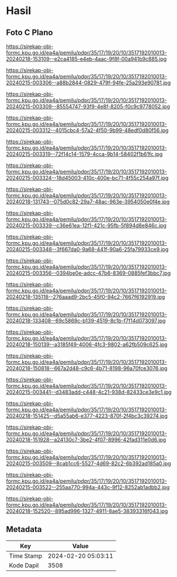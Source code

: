 # Hasil

## Foto C Plano

https://sirekap-obj-formc.kpu.go.id/ea4a/pemilu/pdpr/35/17/19/20/10/3517192010013-20240218-153109--e2ca4185-e4eb-4aac-9f8f-00a941b9c885.jpg

https://sirekap-obj-formc.kpu.go.id/ea4a/pemilu/pdpr/35/17/19/20/10/3517192010013-20240215-003306--a88b2844-0829-479f-94fe-25a293e90781.jpg

https://sirekap-obj-formc.kpu.go.id/ea4a/pemilu/pdpr/35/17/19/20/10/3517192010013-20240215-003309--85554747-93f9-4e8f-8205-f0c9c9778052.jpg

https://sirekap-obj-formc.kpu.go.id/ea4a/pemilu/pdpr/35/17/19/20/10/3517192010013-20240215-003312--4015cbc4-57a2-4f50-9b99-48edf0d80f56.jpg

https://sirekap-obj-formc.kpu.go.id/ea4a/pemilu/pdpr/35/17/19/20/10/3517192010013-20240215-003319--72f14c14-1579-4cca-9b14-58402f1b61fc.jpg

https://sirekap-obj-formc.kpu.go.id/ea4a/pemilu/pdpr/35/17/19/20/10/3517192010013-20240215-003324--18d45003-410c-400e-bc71-4f55c254a97f.jpg

https://sirekap-obj-formc.kpu.go.id/ea4a/pemilu/pdpr/35/17/19/20/10/3517192010013-20240218-131743--075d0c82-29a7-48ac-963e-3954050e0f4e.jpg

https://sirekap-obj-formc.kpu.go.id/ea4a/pemilu/pdpr/35/17/19/20/10/3517192010013-20240215-003339--c36e61ea-12f1-421c-95fb-5f894d8e846c.jpg

https://sirekap-obj-formc.kpu.go.id/ea4a/pemilu/pdpr/35/17/19/20/10/3517192010013-20240215-003348--3f667da0-9a68-441f-90a6-25fa79933ce9.jpg

https://sirekap-obj-formc.kpu.go.id/ea4a/pemilu/pdpr/35/17/19/20/10/3517192010013-20240215-003356--0394be0e-adcc-47b6-8369-0885fef3bbc7.jpg

https://sirekap-obj-formc.kpu.go.id/ea4a/pemilu/pdpr/35/17/19/20/10/3517192010013-20240218-135118--276aaad9-2bc5-45f0-94c2-7667f6192919.jpg

https://sirekap-obj-formc.kpu.go.id/ea4a/pemilu/pdpr/35/17/19/20/10/3517192010013-20240218-133408--69c5869c-b139-4519-8c1b-f7f14d073097.jpg

https://sirekap-obj-formc.kpu.go.id/ea4a/pemilu/pdpr/35/17/19/20/10/3517192010013-20240218-150139--a3185f49-4006-4fc3-9802-a62fb509c625.jpg

https://sirekap-obj-formc.kpu.go.id/ea4a/pemilu/pdpr/35/17/19/20/10/3517192010013-20240218-150818--667a2d48-c9c6-4b71-8198-96a70fce3076.jpg

https://sirekap-obj-formc.kpu.go.id/ea4a/pemilu/pdpr/35/17/19/20/10/3517192010013-20240215-003441--d3483add-c448-4c21-938d-82433ce3e9c1.jpg

https://sirekap-obj-formc.kpu.go.id/ea4a/pemilu/pdpr/35/17/19/20/10/3517192010013-20240218-151425--d5a55ab6-e377-4223-870f-2f4bc3c39274.jpg

https://sirekap-obj-formc.kpu.go.id/ea4a/pemilu/pdpr/35/17/19/20/10/3517192010013-20240218-151928--a24130c7-3be2-4f07-8996-42fad311e0d6.jpg

https://sirekap-obj-formc.kpu.go.id/ea4a/pemilu/pdpr/35/17/19/20/10/3517192010013-20240215-003509--8cab1cc6-5527-4d69-82c2-6b392ad185a0.jpg

https://sirekap-obj-formc.kpu.go.id/ea4a/pemilu/pdpr/35/17/19/20/10/3517192010013-20240215-003522--255aa770-994a-443c-9f12-8252ab1adbb2.jpg

https://sirekap-obj-formc.kpu.go.id/ea4a/pemilu/pdpr/35/17/19/20/10/3517192010013-20240218-152520--895ad996-1327-4911-8ae5-38393316f043.jpg


## Metadata

| Key        | Value               |
| ---------- | ------------------- |
| Time Stamp | 2024-02-20 05:03:11 |
| Kode Dapil | 3508                |



